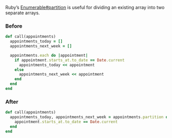 Ruby’s [Enumerable#partition](https://ruby-doc.org/3.2.2/Enumerable.html#method-i-partition) is useful for dividing an existing array into two separate arrays.

### Before
```ruby
def call(appointments)
  appointments_today = []
  appointments_next_week = []

  appointments.each do |appointment|
    if appointment.starts_at.to_date == Date.current
      appointments_today << appointment
    else
      appointments_next_week << appointment
    end
  end
end
```

### After
```ruby
def call(appointments)
  appointments_today, appointments_next_week = appointments.partition do |appointment|
    appointment.starts_at.to_date == Date.current
  end
end
```